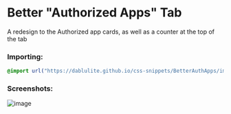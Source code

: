# Better "Authorized Apps" Tab
A redesign to the Authorized app cards, as well as a counter at the top of the tab

### Importing:
```css
@import url("https://dablulite.github.io/css-snippets/BetterAuthApps/import.css");
```

### Screenshots:
![image](https://github.com/DaBluLite/css-snippets/assets/73998678/d403610f-70b2-46f1-a974-d712a5597d2c)
